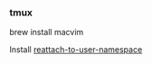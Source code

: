 ### tmux

brew install macvim

Install [reattach-to-user-namespace](https://github.com/ChrisJohnsen/tmux-MacOSX-pasteboard)
